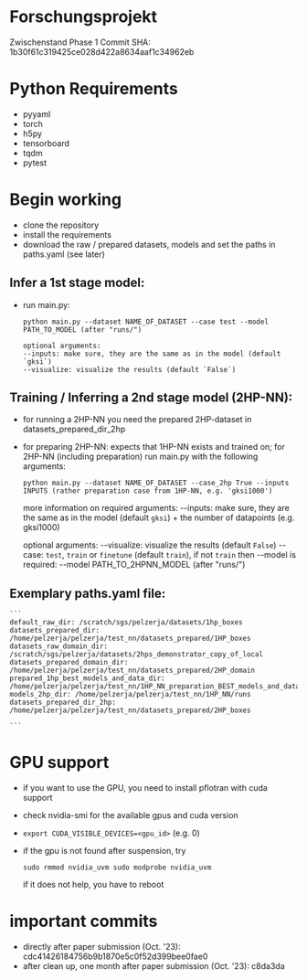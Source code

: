 # Forschungsprojekt
Zwischenstand Phase 1 Commit SHA: 1b30f61c319425ce028d422a8634aaf1c34962eb

# Python Requirements
- pyyaml
- torch
- h5py
- tensorboard
- tqdm
- pytest

# Begin working
- clone the repository
- install the requirements
- download the raw / prepared datasets, models and set the paths in paths.yaml (see later)

## Infer a 1st stage model:
- run main.py:

    ```
    python main.py --dataset NAME_OF_DATASET --case test --model PATH_TO_MODEL (after "runs/")
    
    optional arguments:
    --inputs: make sure, they are the same as in the model (default `gksi`)
    --visualize: visualize the results (default `False`)
    ```
## Training / Inferring a 2nd stage model (2HP-NN):
- for running a 2HP-NN you need the prepared 2HP-dataset in datasets_prepared_dir_2hp
- for preparing 2HP-NN: expects that 1HP-NN exists and trained on; for 2HP-NN (including preparation) run main.py with the following arguments:

    ```
    python main.py --dataset NAME_OF_DATASET --case_2hp True --inputs INPUTS (rather preparation case from 1HP-NN, e.g. 'gksi1000')
    ```
    more information on required arguments:
    --inputs: make sure, they are the same as in the model (default `gksi`) + the number of datapoints (e.g. gksi1000)

    optional arguments:
    --visualize: visualize the results (default `False`)
    --case: `test`, `train` or `finetune` (default `train`), if not `train` then --model is required:
    --model PATH_TO_2HPNN_MODEL (after "runs/") 


## Exemplary paths.yaml file:

    ```
    default_raw_dir: /scratch/sgs/pelzerja/datasets/1hp_boxes
    datasets_prepared_dir: /home/pelzerja/pelzerja/test_nn/datasets_prepared/1HP_boxes
    datasets_raw_domain_dir: /scratch/sgs/pelzerja/datasets/2hps_demonstrator_copy_of_local
    datasets_prepared_domain_dir: /home/pelzerja/pelzerja/test_nn/datasets_prepared/2HP_domain
    prepared_1hp_best_models_and_data_dir: /home/pelzerja/pelzerja/test_nn/1HP_NN_preparation_BEST_models_and_data
    models_2hp_dir: /home/pelzerja/pelzerja/test_nn/1HP_NN/runs
    datasets_prepared_dir_2hp: /home/pelzerja/pelzerja/test_nn/datasets_prepared/2HP_boxes

    ```

# GPU support
- if you want to use the GPU, you need to install pflotran with cuda support
- check nvidia-smi for the available gpus and cuda version
- `export CUDA_VISIBLE_DEVICES=<gpu_id>` (e.g. 0)
- if the gpu is not found after suspension, try

    `sudo rmmod nvidia_uvm
    sudo modprobe nvidia_uvm`

    if it does not help, you have to reboot

# important commits
- directly after paper submission (Oct. '23): cdc41426184756b9b1870e5c0f52d399bee0fae0
- after clean up, one month after paper submission (Oct. '23): c8da3da
